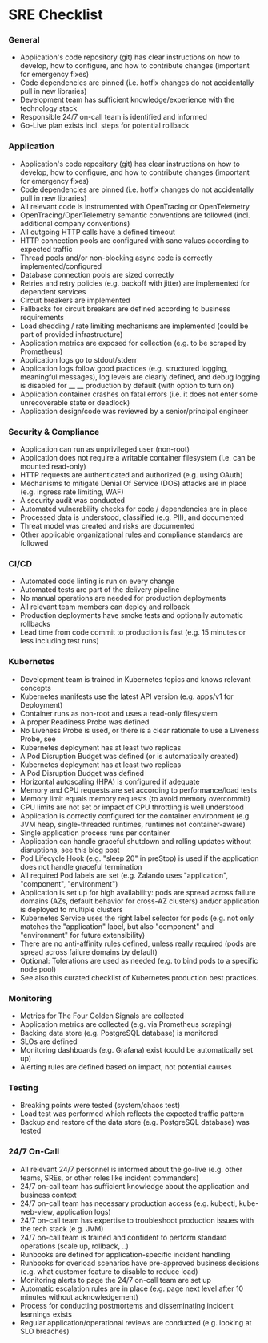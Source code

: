 # SRE Checklist

### General

* Application's code repository \(git\) has clear instructions on how to develop, how to configure, and how to contribute changes \(important for emergency fixes\)
* Code dependencies are pinned \(i.e. hotfix changes do not accidentally pull in new libraries\)
* Development team has sufficient knowledge/experience with the technology stack
* Responsible 24/7 on-call team is identified and informed
* Go-Live plan exists incl. steps for potential rollback

### Application

* Application's code repository \(git\) has clear instructions on how to develop, how to configure, and how to contribute changes \(important for emergency fixes\)
* Code dependencies are pinned \(i.e. hotfix changes do not accidentally pull in new libraries\)
* All relevant code is instrumented with OpenTracing or OpenTelemetry
* OpenTracing/OpenTelemetry semantic conventions are followed \(incl. additional company conventions\)
* All outgoing HTTP calls have a defined timeout
* HTTP connection pools are configured with sane values according to expected traffic
* Thread pools and/or non-blocking async code is correctly implemented/configured
* Database connection pools are sized correctly
* Retries and retry policies \(e.g. backoff with jitter\) are implemented for dependent services
* Circuit breakers are implemented
* Fallbacks for circuit breakers are defined according to business requirements
* Load shedding / rate limiting mechanisms are implemented \(could be part of provided infrastructure\)
* Application metrics are exposed for collection \(e.g. to be scraped by Prometheus\)
* Application logs go to stdout/stderr
* Application logs follow good practices \(e.g. structured logging, meaningful messages\), log levels are clearly defined, and debug logging is disabled for  __  __ production by default \(with option to turn on\)
* Application container crashes on fatal errors \(i.e. it does not enter some unrecoverable state or deadlock\)
* Application design/code was reviewed by a senior/principal engineer

### Security & Compliance

* Application can run as unprivileged user \(non-root\)
* Application does not require a writable container filesystem \(i.e. can be mounted read-only\)
* HTTP requests are authenticated and authorized \(e.g. using OAuth\)
* Mechanisms to mitigate Denial Of Service \(DOS\) attacks are in place \(e.g. ingress rate limiting, WAF\)
* A security audit was conducted
* Automated vulnerability checks for code / dependencies are in place
* Processed data is understood, classified \(e.g. PII\), and documented
* Threat model was created and risks are documented
* Other applicable organizational rules and compliance standards are followed

### CI/CD

* Automated code linting is run on every change
* Automated tests are part of the delivery pipeline
* No manual operations are needed for production deployments
* All relevant team members can deploy and rollback
* Production deployments have smoke tests and optionally automatic rollbacks
* Lead time from code commit to production is fast \(e.g. 15 minutes or less including test runs\)

### Kubernetes

* Development team is trained in Kubernetes topics and knows relevant concepts
* Kubernetes manifests use the latest API version \(e.g. apps/v1 for Deployment\)
* Container runs as non-root and uses a read-only filesystem
* A proper Readiness Probe was defined 
* No Liveness Probe is used, or there is a clear rationale to use a Liveness Probe, see
* Kubernetes deployment has at least two replicas
* A Pod Disruption Budget was defined \(or is automatically created\)
* Kubernetes deployment has at least two replicas
* A Pod Disruption Budget was defined
* Horizontal autoscaling \(HPA\) is configured if adequate
* Memory and CPU requests are set according to performance/load tests
* Memory limit equals memory requests \(to avoid memory overcommit\)
* CPU limits are not set or impact of CPU throttling is well understood
* Application is correctly configured for the container environment \(e.g. JVM heap, single-threaded runtimes, runtimes not container-aware\)
* Single application process runs per container
* Application can handle graceful shutdown and rolling updates without disruptions, see this blog post
* Pod Lifecycle Hook \(e.g. "sleep 20" in preStop\) is used if the application does not handle graceful termination
* All required Pod labels are set \(e.g. Zalando uses "application", "component", "environment"\)
* Application is set up for high availability: pods are spread across failure domains \(AZs, default behavior for cross-AZ clusters\) and/or application is deployed to multiple clusters
* Kubernetes Service uses the right label selector for pods \(e.g. not only matches the "application" label, but also "component" and "environment" for future extensibility\)
* There are no anti-affinity rules defined, unless really required \(pods are spread across failure domains by default\)
* Optional: Tolerations are used as needed \(e.g. to bind pods to a specific node pool\)
* See also this curated checklist of Kubernetes production best practices.

### Monitoring

* Metrics for The Four Golden Signals are collected
* Application metrics are collected \(e.g. via Prometheus scraping\)
* Backing data store \(e.g. PostgreSQL database\) is monitored
* SLOs are defined
* Monitoring dashboards \(e.g. Grafana\) exist \(could be automatically set up\)
* Alerting rules are defined based on impact, not potential causes

### Testing

* Breaking points were tested \(system/chaos test\)
* Load test was performed which reflects the expected traffic pattern
* Backup and restore of the data store \(e.g. PostgreSQL database\) was tested

### 24/7 On-Call

* All relevant 24/7 personnel is informed about the go-live \(e.g. other teams, SREs, or other roles like incident commanders\)
* 24/7 on-call team has sufficient knowledge about the application and business context
* 24/7 on-call team has necessary production access \(e.g. kubectl, kube-web-view, application logs\)
* 24/7 on-call team has expertise to troubleshoot production issues with the tech stack \(e.g. JVM\)
* 24/7 on-call team is trained and confident to perform standard operations \(scale up, rollback, ..\)
* Runbooks are defined for application-specific incident handling
* Runbooks for overload scenarios have pre-approved business decisions \(e.g. what customer feature to disable to reduce load\)
* Monitoring alerts to page the 24/7 on-call team are set up
* Automatic escalation rules are in place \(e.g. page next level after 10 minutes without acknowledgement\)
* Process for conducting postmortems and disseminating incident learnings exists
* Regular application/operational reviews are conducted \(e.g. looking at SLO breaches\)

